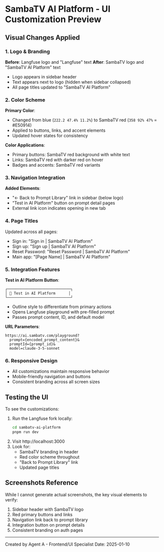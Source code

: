# SambaTV AI Platform - UI Customization Preview

## Visual Changes Applied

### 1. Logo & Branding
**Before**: Langfuse logo and "Langfuse" text
**After**: SambaTV logo and "SambaTV AI Platform" text

- Logo appears in sidebar header
- Text appears next to logo (hidden when sidebar collapsed)
- All page titles updated to "SambaTV AI Platform"

### 2. Color Scheme
**Primary Color**: 
- Changed from blue (`222.2 47.4% 11.2%`) to SambaTV red (`358 92% 47%` = #E50914)
- Applied to buttons, links, and accent elements
- Updated hover states for consistency

**Color Applications**:
- Primary buttons: SambaTV red background with white text
- Links: SambaTV red with darker red on hover
- Badges and accents: SambaTV red variants

### 3. Navigation Integration
**Added Elements**:
- "← Back to Prompt Library" link in sidebar (below logo)
- "Test in AI Platform" button on prompt detail pages
- External link icon indicates opening in new tab

### 4. Page Titles
Updated across all pages:
- Sign in: "Sign in | SambaTV AI Platform"
- Sign up: "Sign up | SambaTV AI Platform"  
- Reset Password: "Reset Password | SambaTV AI Platform"
- Main app: "[Page Name] | SambaTV AI Platform"

### 5. Integration Features

**Test in AI Platform Button**:
```
┌─────────────────────────────┐
│ 🔗 Test in AI Platform      │
└─────────────────────────────┘
```
- Outline style to differentiate from primary actions
- Opens Langfuse playground with pre-filled prompt
- Passes prompt content, ID, and default model

**URL Parameters**:
```
https://ai.sambatv.com/playground?
  prompt={encoded_prompt_content}&
  promptId={prompt_id}&
  model=claude-3-5-sonnet
```

### 6. Responsive Design
- All customizations maintain responsive behavior
- Mobile-friendly navigation and buttons
- Consistent branding across all screen sizes

## Testing the UI

To see the customizations:
1. Run the Langfuse fork locally:
   ```bash
   cd sambatv-ai-platform
   pnpm run dev
   ```
2. Visit http://localhost:3000
3. Look for:
   - SambaTV branding in header
   - Red color scheme throughout
   - "Back to Prompt Library" link
   - Updated page titles

## Screenshots Reference
While I cannot generate actual screenshots, the key visual elements to verify:
1. Sidebar header with SambaTV logo
2. Red primary buttons and links
3. Navigation link back to prompt library
4. Integration button on prompt details
5. Consistent branding on auth pages

---
Created by Agent A - Frontend/UI Specialist
Date: 2025-01-10
